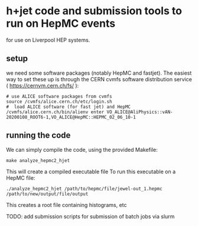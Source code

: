 # h+jet code and submission tools to run on HepMC events

for use on Liverpool HEP systems. 

## setup

we need some software packages (notably HepMC and fastjet). The easiest way to set these up is 
through the CERN cvmfs software distribution service ( https://cernvm.cern.ch/fs/ ):

```
# use ALICE software packages from cvmfs
source /cvmfs/alice.cern.ch/etc/login.sh 
#  load ALICE software (for fast jet) and HepMC  
/cvmfs/alice.cern.ch/bin/alienv enter VO_ALICE@AliPhysics::vAN-20200108_ROOT6-1,VO_ALICE@HepMC::HEPMC_02_06_10-1
```

## running the code

We can simply compile the code, using the provided Makefile:

```
make analyze_hepmc2_hjet
```

This will create a compiled executable file
To run this executable on a HepMC file:

```
./analyze_hepmc2_hjet /path/to/hepmc/file/jewel-out_1.hepmc /path/to/new/output/file/output
```

This creates a root file containing histograms, etc


TODO: add submission scripts for submission of batch jobs via slurm

